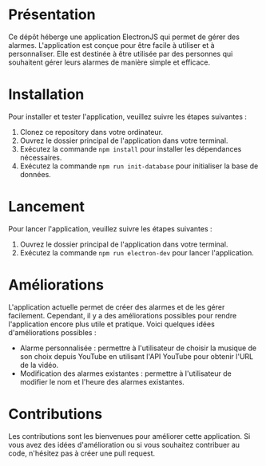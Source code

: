 # Présentation

Ce dépôt héberge une application ElectronJS qui permet de gérer des alarmes. L'application est conçue pour être facile à utiliser et à personnaliser. Elle est destinée à être utilisée par des personnes qui souhaitent gérer leurs alarmes de manière simple et efficace.

# Installation

Pour installer et tester l'application, veuillez suivre les étapes suivantes :

1. Clonez ce repository dans votre ordinateur.
2. Ouvrez le dossier principal de l'application dans votre terminal.
3. Exécutez la commande `npm install` pour installer les dépendances nécessaires.
4. Exécutez la commande `npm run init-database` pour initialiser la base de données.

# Lancement

Pour lancer l'application, veuillez suivre les étapes suivantes :

1. Ouvrez le dossier principal de l'application dans votre terminal.
2. Exécutez la commande `npm run electron-dev` pour lancer l'application.

# Améliorations

L'application actuelle permet de créer des alarmes et de les gérer facilement. Cependant, il y a des améliorations possibles pour rendre l'application encore plus utile et pratique. Voici quelques idées d'améliorations possibles :

- Alarme personnalisée : permettre à l'utilisateur de choisir la musique de son choix depuis YouTube en utilisant l'API YouTube pour obtenir l'URL de la vidéo.
- Modification des alarmes existantes : permettre à l'utilisateur de modifier le nom et l'heure des alarmes existantes.

# Contributions

Les contributions sont les bienvenues pour améliorer cette application. Si vous avez des idées d'amélioration ou si vous souhaitez contribuer au code, n'hésitez pas à créer une pull request.
